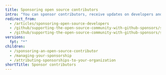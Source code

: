 ```yaml
---
title: Sponsoring open source contributors
intro: "You can sponsor contributors, receive updates on developers and organizations you sponsor, and display a sponsor badge throughout {% data variables.product.product_name %}."
redirect_from:
  - /articles/sponsoring-open-source-developers
  - /github/supporting-the-open-source-community-with-github-sponsors/sponsoring-open-source-developers
  - /github/supporting-the-open-source-community-with-github-sponsors/sponsoring-open-source-contributors
versions:
  fpt: "*"
children:
  - /sponsoring-an-open-source-contributor
  - /managing-your-sponsorship
  - /attributing-sponsorships-to-your-organization
shortTitle: Sponsor contributors
---
```


